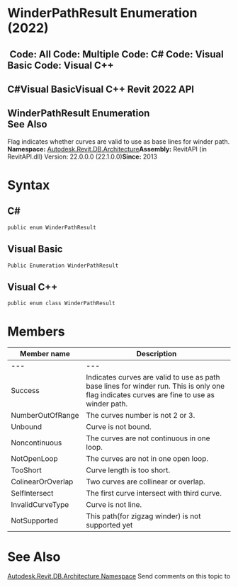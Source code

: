 # WinderPathResult Enumeration (2022)

﻿
 Code: All Code: Multiple Code: C# Code: Visual Basic Code: Visual C++   
---  
C#Visual BasicVisual C++
Revit 2022 API  
---  
WinderPathResult Enumeration  
See Also  
---  
Flag indicates whether curves are valid to use as base lines for winder path. 
**Namespace:** [Autodesk.Revit.DB.Architecture](720f0c58-cb2b-4f13-374a-7348ed0a1cd3.md "Autodesk.Revit.DB.Architecture Namespace")**Assembly:** RevitAPI (in RevitAPI.dll) Version: 22.0.0.0 (22.1.0.0)**Since:** 2013 
# Syntax
C#  
---  
```text
public enum WinderPathResult
```
  
Visual Basic  
---  
```text
Public Enumeration WinderPathResult
```
  
Visual C++  
---  
```text
public enum class WinderPathResult
```
  
# Members
| Member name | Description |
| --- | --- |
| --- | --- |
| Success | Indicates curves are valid to use as path base lines for winder run. This is only one flag indicates curves are fine to use as winder path. |
| NumberOutOfRange | The curves number is not 2 or 3. |
| Unbound | Curve is not bound. |
| Noncontinuous | The curves are not continuous in one loop. |
| NotOpenLoop | The curves are not in one open loop. |
| TooShort | Curve length is too short. |
| ColinearOrOverlap | Two curves are collinear or overlap. |
| SelfIntersect | The first curve intersect with third curve. |
| InvalidCurveType | Curve is not line. |
| NotSupported | This path(for zigzag winder) is not supported yet |

# See Also
[Autodesk.Revit.DB.Architecture Namespace](720f0c58-cb2b-4f13-374a-7348ed0a1cd3.md "Autodesk.Revit.DB.Architecture Namespace")
Send comments on this topic to 